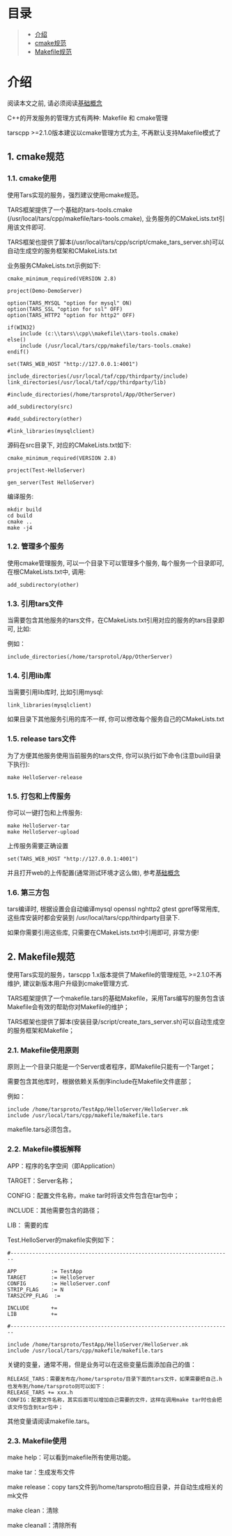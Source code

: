 # 目录
> * [介绍](#main-chapter-1)
> * [cmake规范](#main-chapter-2)
> * [Makefile规范](#main-chapter-3)

# 介绍

阅读本文之前, 请必须阅读[基础概念](../../base/tars-concept.md)

C++的开发服务的管理方式有两种: Makefile 和 cmake管理

tarscpp >=2.1.0版本建议以cmake管理方式为主, 不再默认支持Makefile模式了

## 1. <a id="main-chapter-1"></a> cmake规范

### 1.1. cmake使用

使用Tars实现的服务，强烈建议使用cmake规范。

TARS框架提供了一个基础的tars-tools.cmake (/usr/local/tars/cpp/makefile/tars-tools.cmake), 业务服务的CMakeLists.txt引用该文件即可.

TARS框架也提供了脚本\(/usr/local/tars/cpp/script/cmake\_tars\_server.sh\)可以自动生成空的服务框架和CMakeLists.txt

业务服务CMakeLists.txt示例如下:

```
cmake_minimum_required(VERSION 2.8)

project(Demo-DemoServer)

option(TARS_MYSQL "option for mysql" ON)
option(TARS_SSL "option for ssl" OFF)
option(TARS_HTTP2 "option for http2" OFF)

if(WIN32)
    include (c:\\tars\\cpp\\makefile\\tars-tools.cmake)
else()
    include (/usr/local/tars/cpp/makefile/tars-tools.cmake)
endif()

set(TARS_WEB_HOST "http://127.0.0.1:4001")

include_directories(/usr/local/taf/cpp/thirdparty/include)
link_directories(/usr/local/taf/cpp/thirdparty/lib)

#include_directories(/home/tarsprotol/App/OtherServer)

add_subdirectory(src)

#add_subdirectory(other)

#link_libraries(mysqlclient)

```

源码在src目录下, 对应的CMakeLists.txt如下:
```
cmake_minimum_required(VERSION 2.8)

project(Test-HelloServer)

gen_server(Test HelloServer)

```

编译服务:
```
mkdir build
cd build 
cmake ..
make -j4
```

### 1.2. 管理多个服务

使用cmake管理服务, 可以一个目录下可以管理多个服务, 每个服务一个目录即可, 在根CMakeLists.txt中, 调用:

```
add_subdirectory(other)
```

### 1.3. 引用tars文件

当需要包含其他服务的tars文件，在CMakeLists.txt引用对应的服务的tars目录即可, 比如:

例如：

```text
include_directories(/home/tarsprotol/App/OtherServer)
```

### 1.4. 引用lib库

当需要引用lib库时, 比如引用mysql:

```
link_libraries(mysqlclient)
```

如果目录下其他服务引用的库不一样, 你可以修改每个服务自己的CMakeLists.txt

### 1.5. release tars文件

为了方便其他服务使用当前服务的tars文件, 你可以执行如下命令(注意build目录下执行):

```
make HelloServer-release
```

### 1.5. 打包和上传服务

你可以一键打包和上传服务:
```
make HelloServer-tar
make HelloServer-upload
```

上传服务需要正确设置
```
set(TARS_WEB_HOST "http://127.0.0.1:4001")
```

并且打开web的上传配置(通常测试环境才这么做), 参考[基础概念](../../base/tars-concept.md)

### 1.6. 第三方包

tars编译时, 根据设置会自动编译mysql openssl nghttp2 gtest gpref等常用库, 这些库安装时都会安装到 /usr/local/tars/cpp/thirdparty目录下.

如果你需要引用这些库, 只需要在CMakeLists.txt中引用即可, 非常方便!

## 2. <a id="main-chapter-2"></a> Makefile规范

使用Tars实现的服务，tarscpp 1.x版本提供了Makefile的管理规范, >=2.1.0不再维护, 建议新版本用户升级到cmake管理方式.

TARS框架提供了一个makefile.tars的基础Makefile，采用Tars编写的服务包含该Makefile会有效的帮助你对Makefile的维护；

TARS框架也提供了脚本\(安装目录/script/create\_tars\_server.sh\)可以自动生成空的服务框架和Makefile；

### 2.1. Makefile使用原则

原则上一个目录只能是一个Server或者程序，即Makefile只能有一个Target；

需要包含其他库时，根据依赖关系倒序include在Makefile文件底部；

例如：

```text
include /home/tarsproto/TestApp/HelloServer/HelloServer.mk
include /usr/local/tars/cpp/makefile/makefile.tars
```

makefile.tars必须包含。

### 2.2. Makefile模板解释

APP：程序的名字空间（即Application）

TARGET：Server名称；

CONFIG：配置文件名称，make tar时将该文件包含在tar包中；

INCLUDE：其他需要包含的路径；

LIB： 需要的库

Test.HelloServer的makefile实例如下：

```text
#-----------------------------------------------------------------------

APP           := TestApp
TARGET        := HelloServer
CONFIG        := HelloServer.conf
STRIP_FLAG    := N
TARS2CPP_FLAG  :=

INCLUDE       += 
LIB           += 

#-----------------------------------------------------------------------

include /home/tarsproto/TestApp/HelloServer/HelloServer.mk
include /usr/local/tars/cpp/makefile/makefile.tars
```

关键的变量，通常不用，但是业务可以在这些变量后面添加自己的值：

```text
RELEASE_TARS：需要发布在/home/tarsproto/目录下面的tars文件，如果需要把自己.h也发布到/home/tarsproto则可以如下：
RELEASE_TARS += xxx.h
CONFIG：配置文件名称，其实后面可以增加自己需要的文件，这样在调用make tar时也会把该文件包含到tar包中；
```

其他变量请阅读makefile.tars。

### 2.3. Makefile使用

make help：可以看到makefile所有使用功能。

make tar：生成发布文件

make release：copy tars文件到/home/tarsproto相应目录，并自动生成相关的mk文件

make clean：清除

make cleanall：清除所有

